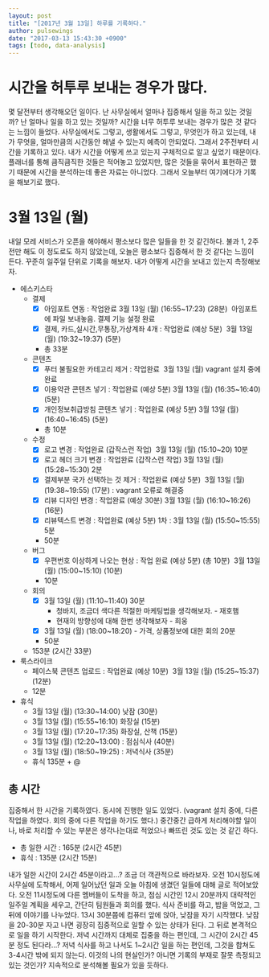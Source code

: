 ```yaml
---
layout: post
title: "[2017년 3월 13일] 하루를 기록하다."
author: pulsewings
date: "2017-03-13 15:43:30 +0900"
tags: [todo, data-analysis]
---
```


# 시간을 허투루 보내는 경우가 많다.
몇 달전부터 생각해오던 일이다. 난 사무실에서 얼마나 집중해서 일을 하고 있는 것일까?
난 얼마나 일을 하고 있는 것일까? 시간을 너무 허투루 보내는 경우가 많은 것 같다는 느낌이 들었다.
사무실에서도 그렇고, 생활에서도 그렇고, 무엇인가 하고 있는데, 내가 무엇을, 얼마만큼의 시간동안 해낼 수 있는지 예측이 안되었다. 그래서 2주전부터 시간을 기록하고 있다. 내가 시간을 어떻게 쓰고 있는지 구체적으로 알고 싶었기 때문이다. 플래너를 통해 큼직큼직한 것들은 적어놓고 있었지만, 많은 것들을 묶어서 표현하곤 했기 때문에 시간을 분석하는데 좋은 자료는 아니었다. 그래서 오늘부터 여기에다가 기록을 해보기로 했다.  

# 3월 13일 (월)
내일 모레 서비스가 오픈을 해야해서 평소보다 많은 일들을 한 것 같긴하다. 불과 1, 2주전만 해도 이 정도로도 하지 않았는데, 오늘은 평소보다 집중해서 한 것 같다는 느낌이 든다. 꾸준히 일주일 단위로 기록을 해보자. 내가 어떻게 시간을 보내고 있는지 측정해보자.

- 에스키스타
  - 결제
    - [x] 아임포트 연동 : 작업완료 3월 13일 (월) (16:55~17:23) (28분)  아임포트에 파일 보내놓음. 결제 기능 설정 완료
    - [x] 결제, 카드,실시간,무통장,가상계좌 4개 : 작업완료 (예상 5분)  3월 13일 (월) (19:32~19:37) (5분)
    - 총 33분
  - 콘텐츠
    - [x] 푸터 불필요한 카테고리 제거 : 작업완료  3월 13일 (월) vagrant 설치 중에 완료
    - [x] 이용약관 콘텐츠 넣기 : 작업완료 (예상 5분) 3월 13일 (월) (16:35~16:40) (5분)
    - [x] 개인정보취급방침 콘텐츠 넣기 : 작업완료 (예상 5분) 3월 13일 (월) (16:40~16:45) (5분)
    - 총 10분
  - 수정
    - [x] 로고 변경 : 작업완료 (갑작스런 작업)  3월 13일 (월) (15:10~20) 10분
    - [x] 로고 헤더 크기 변경 : 작업완료 (갑작스런 작업) 3월 13일 (월) (15:28~15:30) 2분
    - [x] 결제부분 국가 선택하는 것 제거 : 작업완료 (예상 5분)  3월 13일 (월) (19:38~19:55) (17분) : vagrant 오류로 해결중
    - [x] 리뷰 디자인 변경 : 작업완료 (예상 30분) 3월 13일 (월) (16:10~16:26) (16분)
    - [x] 리뷰텍스트 변경 : 작업완료 (예상 5분) 1차 : 3월 13일 (월) (15:50~15:55) 5분
    - 50분
  - 버그
    - [x] 우편번호 이상하게 나오는 현상 : 작업 완료 (예상 5분) (총 10분)  3월 13일 (월) (15:00~15:10) (10분)
    - 10분
  - 회의
    - [x] 3월 13일 (월) (11:10~11:40) 30분
      - 청바지, 조금더 색다른 적절한 마케팅법을 생각해보자. - 재호햄
      - 현재의 방향성에 대해 한번 생각해보자 - 희웅
    - [x] 3월 13일 (월) (18:00~18:20) - 가격, 상품정보에 대한 회의 20분
    - 50분
  - 153분 (2시간 33분)
- 룩스라이크
  - 페이스북 콘텐츠 업로드 : 작업완료 (예상 10분)  3월 13일 (월) (15:25~15:37) (12분)
  - 12분
- 휴식
  - 3월 13일 (월) (13:30~14:00) 낮잠 (30분)
  - 3월 13일 (월) (15:55~16:10) 화장실 (15분)
  - 3월 13일 (월) (17:20~17:35) 화장실, 산책 (15분)
  - 3월 13일 (월) (12:20~13:00) : 점심식사 (40분)
  - 3월 13일 (월) (18:50~19:25) : 저녁식사 (35분)
  - 휴식 135분 + @

## 총 시간
집중해서 한 시간을 기록하였다. 동시에 진행한 일도 있었다. (vagrant 설치 중에, 다른 작업을 하였다. 회의 중에 다른 작업을 하기도 했다.) 중간중간 급하게 처리해야할 일이나, 바로 처리할 수 있는 부분은 생각나는대로 적었으나 빠뜨린 것도 있는 것 같긴 하다.
- 총 일한 시간 : 165분 (2시간 45분)
- 휴식 : 135분 (2시간 15분)

내가 일한 시간이 2시간 45분이라고...?
조금 더 객관적으로 바라보자. 오전 10시정도에 사무실에 도착해서, 어제 일어났던 일과 오늘 아침에 생겼던 일들에 대해 글로 적어보았다. 오전 11시정도에 다른 멤버들이 도착을 하고, 점심 시간인 12시 20분까지 대략적인 일주일 계획을 세우고, 간단히 팀원들과 회의를 했다. 식사 준비를 하고, 밥을 먹었고, 그 뒤에 이야기를 나누었다. 13시 30분쯤에 컴퓨터 앞에 앉아, 낮잠을 자기 시작했다. 낮잠을 20-30분 자고 나면 굉장히 집중적으로 일할 수 있는 상태가 된다. 그 뒤로 본격적으로 일을 하기 시작한다. 저녁 시간까지 대체로 집중을 하는 편인데, 그 시간이 2시간 45분 정도 된다라...? 저녁 식사를 하고 나서도 1~2시간 일을 하는 편인데, 그것을 합쳐도 3-4시간 밖에 되지 않는다. 이것의 나의 현실인가? 아니면 기록의 부재로 잘못 측정되고 있는 것인가? 지속적으로 분석해볼 필요가 있을 듯하다.

